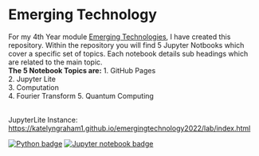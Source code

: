 # Emerging Technology

For my 4th Year module [Emerging Technologies](https://www.gmit.ie/emerging-technologies), I have created this repository. Within the repository you will find 5 Jupyter Notbooks which cover a specific set of topics. Each notebook details sub headings which are related to the main topic. 
<br>
<b>The 5 Notebook Topics are:</b>
    1. GitHub Pages<br>
    2. Jupyter Lite<br>
    3. Computation<br>
    4. Fourier Transform
    5. Quantum Computing
<br><br>


JupyterLite Instance: https://katelyngraham1.github.io/emergingtechnology2022/lab/index.html

[![Python badge](https://img.shields.io/badge/language-python3-blue)](https://www.python.org/)
[![Jupyter notebook badge](https://img.shields.io/badge/Jupyter%20Notebook-orange)](https://github.com/G00378925/emerging-technologies/search?l=jupyter-notebook)<br>
